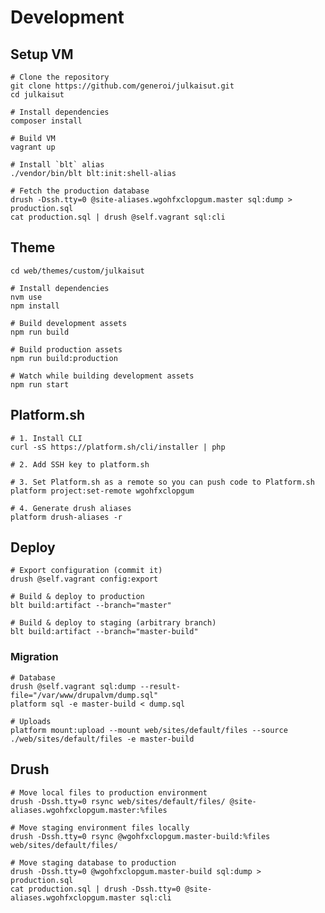 # Development

## Setup VM

    # Clone the repository
    git clone https://github.com/generoi/julkaisut.git
    cd julkaisut

    # Install dependencies
    composer install

    # Build VM
    vagrant up

    # Install `blt` alias
    ./vendor/bin/blt blt:init:shell-alias

    # Fetch the production database
    drush -Dssh.tty=0 @site-aliases.wgohfxclopgum.master sql:dump > production.sql
    cat production.sql | drush @self.vagrant sql:cli

## Theme

    cd web/themes/custom/julkaisut

    # Install dependencies
    nvm use
    npm install

    # Build development assets
    npm run build

    # Build production assets
    npm run build:production

    # Watch while building development assets
    npm run start

## Platform.sh

    # 1. Install CLI
    curl -sS https://platform.sh/cli/installer | php

    # 2. Add SSH key to platform.sh

    # 3. Set Platform.sh as a remote so you can push code to Platform.sh
    platform project:set-remote wgohfxclopgum

    # 4. Generate drush aliases
    platform drush-aliases -r

## Deploy

    # Export configuration (commit it)
    drush @self.vagrant config:export

    # Build & deploy to production
    blt build:artifact --branch="master"

    # Build & deploy to staging (arbitrary branch)
    blt build:artifact --branch="master-build"


### Migration

    # Database
    drush @self.vagrant sql:dump --result-file="/var/www/drupalvm/dump.sql"
    platform sql -e master-build < dump.sql

    # Uploads
    platform mount:upload --mount web/sites/default/files --source ./web/sites/default/files -e master-build

## Drush

    # Move local files to production environment
    drush -Dssh.tty=0 rsync web/sites/default/files/ @site-aliases.wgohfxclopgum.master:%files

    # Move staging environment files locally
    drush -Dssh.tty=0 rsync @wgohfxclopgum.master-build:%files web/sites/default/files/

    # Move staging database to production
    drush -Dssh.tty=0 @wgohfxclopgum.master-build sql:dump > production.sql
    cat production.sql | drush -Dssh.tty=0 @site-aliases.wgohfxclopgum.master sql:cli
